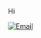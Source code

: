Hi

<a href = "mailto:shunianshuo@gmail.com">
    <img  alt   = "Email " 
          title = "My email"
          src   = "https://custom-icon-badges.demolab.com/badge/-shunianshuo@gmail.com-698ae8?style=for-the-badge&logo=mention&logoColor=white"
          style = "padding-right:10px;
    "/></a>
